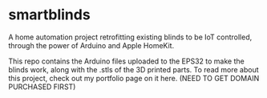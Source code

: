 # smartblinds
A home automation project retrofitting existing blinds to be IoT controlled, through the power of Arduino and Apple HomeKit.

This repo contains the Arduino files uploaded to the EPS32 to make the blinds work, along with the .stls of the 3D printed parts. To read more about this project, check out my portfolio page on it here. (NEED TO GET DOMAIN PURCHASED FIRST)
